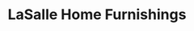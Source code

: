 ---
title: "LaSalle Home Furnishings"
url: /willoughby-hills/lasalle-home-furnishings/
shop: Möbel
---